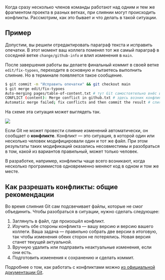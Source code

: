 Когда сразу несколько членов команды работают над одним и тем же фрагментом проекта в разных ветках, при слиянии могут происходить конфликты. Рассмотрим, как это бывает и что делать в такой ситуации.

## Пример

Допустим, вы решили отредактировать параграф текста и исправить опечатки. В этот момент ваш коллега поменял тот же самый параграф в соседней ветке `change/github-info` и влил изменения в `main`.

После завершения работы вы делаете финальный коммит в своей ветке `edit/fix-typoes`, переходите в основную и пытаетесь выполнить слияние. Но в терминале появляется такое сообщение.

```BASH
$ git commit -m "Исправить опечатки" && git checkout main
$ git merge edit/fix-typoes
Auto-merging pages/table-of-content.txt # тут Git самостоятельно внёс изменения 
CONFLICT (content): Merge conflict in github.txt # здесь возник конфликт
Automatic merge failed; fix conflicts and then commit the result # слияния не произошло 
```

На схеме эта ситуация может выглядеть так.

![](https://pictures.s3.yandex.net/resources/M3_T3-5_1687852525.png)

Если Git не может провести слияние изменений автоматически, он сообщает о **конфликте**. Конфликт — это ситуация, в которой один или несколько человек модифицировали один и тот же файл. При этом результаты таких модификаций оказались несовместимы и разобраться в том, какой из вариантов правильный, может только человек.

В разработке, например, конфликты чаще всего возникают, когда несколько программистов одновременно меняют код в одном и том же месте.

## Как разрешать конфликты: общие рекомендации

Во время слияния Git сам подсвечивает файлы, которые не смог объединить. Чтобы разобраться в ситуации, нужно сделать следующее:

1. Заглянуть в файл, где произошёл конфликт.
2. Изучить обе стороны конфликта — вашу версию и версию вашего коллеги. Ваша задача — правильно собрать две версии в итоговую, так чтобы изменения обеих сторон не потерялись. Новая версия станет текущей актуальной.
3. Вручную удалить или подправить неактуальные изменения, если они есть.
4. Подготовить изменения к сохранению и сделать коммит.

Подробнее о том, как работать с конфликтами можно [из официальной документации Git](https://git-scm.com/book/ru/v2/%D0%98%D0%BD%D1%81%D1%82%D1%80%D1%83%D0%BC%D0%B5%D0%BD%D1%82%D1%8B-Git-%D0%9F%D1%80%D0%BE%D0%B4%D0%B2%D0%B8%D0%BD%D1%83%D1%82%D0%BE%D0%B5-%D1%81%D0%BB%D0%B8%D1%8F%D0%BD%D0%B8%D0%B5).